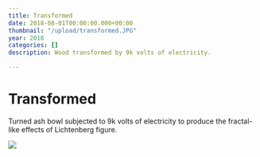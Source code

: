 ```yaml
---
title: Transformed
date: 2018-08-01T00:00:00.000+00:00
thumbnail: "/upload/transformed.JPG"
year: 2018
categories: []
description: Wood transformed by 9k volts of electricity.

---
```

# Transformed

Turned ash bowl subjected to 9k volts of electricity to produce the fractal-like effects of Lichtenberg figure.

![](/upload/transformed.JPG)